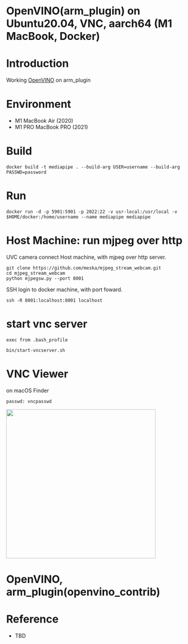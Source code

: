 # OpenVINO(arm_plugin) on Ubuntu20.04, VNC, aarch64 (M1 MacBook, Docker)

# Introduction

Working [OpenVINO](https://github.com/openvinotoolkit) on arm_plugin

# Environment

- M1 MacBook Air (2020)
- M1 PRO MacBook PRO (2021)

# Build

```
docker build -t mediapipe . --build-arg USER=username --build-arg PASSWD=password
```

# Run

```
docker run -d -p 5901:5901 -p 2022:22 -v usr-local:/usr/local -v $HOME/docker:/home/username --name mediapipe mediapipe
```

# Host Machine: run mjpeg over http

UVC camera connect Host machine, with mjpeg over http server.

```
git clone https://github.com/meska/mjpeg_stream_webcam.git
cd mjpeg_stream_webcam
python mjpegsw.py --port 8001
```

SSH login to docker machine, with port foward.

```
ssh -R 8001:localhost:8001 localhost
```

# start vnc server

```
exec from .bash_profile

bin/start-vncserver.sh
```

# VNC Viewer

on macOS Finder

```
passwd: vncpasswd
```

<img src="images/vnc-login.png" width=400>

# OpenVINO, arm_plugin(openvino_contrib)


# Reference

- TBD
